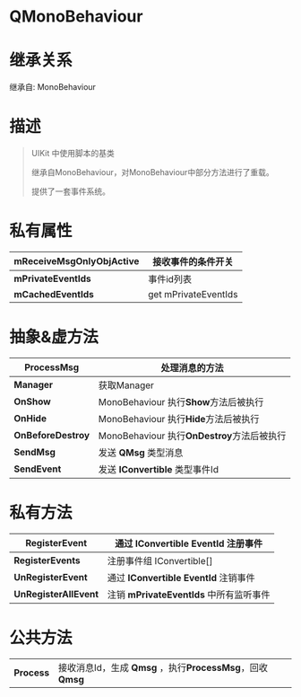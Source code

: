 # QMonoBehaviour

# 继承关系
继承自: MonoBehaviour

# 描述
> UIKit 中使用脚本的基类
>
> 继承自MonoBehaviour，对MonoBehaviour中部分方法进行了重载。
>
> 提供了一套事件系统。

# 私有属性
| **mReceiveMsgOnlyObjActive**  |  接收事件的条件开关   |
| ---------------------------- | ------------------------ |
| **mPrivateEventIds**			| 事件id列表           |
| **mCachedEventIds**           | get mPrivateEventIds |

# 抽象&虚方法

| **ProcessMsg**      | 处理消息的方法                              |
| ------------------- | ------------------------------------------- |
| **Manager**         | 获取Manager                                 |
| **OnShow**          | MonoBehaviour 执行**Show**方法后被执行      |
| **OnHide**          | MonoBehaviour 执行**Hide**方法后被执行      |
| **OnBeforeDestroy** | MonoBehaviour 执行**OnDestroy**方法后被执行 |
| **SendMsg**         | 发送 **QMsg** 类型消息                      |
| **SendEvent**       | 发送 **IConvertible** 类型事件Id            |



# 私有方法

| **RegisterEvent**      | 通过 **IConvertible EventId** 注册事件   |
| ---------------------- | ---------------------------------------- |
| **RegisterEvents**     | 注册事件组 IConvertible[]                |
| **UnRegisterEvent**    | 通过 **IConvertible EventId** 注销事件   |
| **UnRegisterAllEvent** | 注销 **mPrivateEventIds** 中所有监听事件 |



# 公共方法

|             |                                                              |
| ----------- | ------------------------------------------------------------ |
| **Process** | 接收消息Id，生成 **Qmsg** ，执行**ProcessMsg**，回收**Qmsg** |

